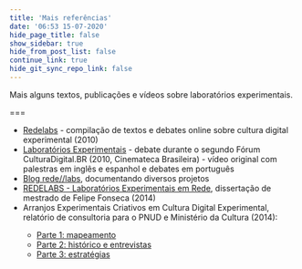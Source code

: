 ```yaml
---
title: 'Mais referências'
date: '06:53 15-07-2020'
hide_page_title: false
show_sidebar: true
hide_from_post_list: false
continue_link: true
hide_git_sync_repo_link: false
---
```


Mais alguns textos, publicações e vídeos sobre laboratórios experimentais.

===


<ul>
    <li><a href="https://archive.org/details/redelabs/">Redelabs</a> - compilação de textos e debates online sobre cultura digital experimental (2010)<br></li>
    <li><a href="https://archive.org/details/2010-CDBR-LabExp">Laboratórios Experimentais</a> - debate durante o segundo Fórum CulturaDigital.BR (2010, Cinemateca Brasileira) - vídeo original com palestras em inglês e espanhol e debates em português</li>
    <li><a href="https://redelabs-org.github.io">Blog rede//labs</a>, documentando diversos projetos<br></li>
    <li><a href="https://midiatatica.desarquivo.org/2014-2017/redelabs-laboratorios-experimentais-em-rede/">REDELABS - Laboratórios Experimentais em Rede</a>, dissertação de mestrado de Felipe Fonseca (2014)</li>
    <li>Arranjos Experimentais Criativos em Cultura Digital Experimental, relatório de consultoria para o PNUD e Ministério da Cultura (2014):</li>
    <ul>
        <li><a href="https://www.academia.edu/8532302/Arranjos_Experimentais_Criativos_em_Cultura_Digital_-_Parte_1">Parte 1: mapeamento</a></li>
        <li><a href="https://www.academia.edu/8532331/Arranjos_Experimentais_Criativos_em_Cultura_Digital_-_Parte_2">Parte 2: histórico e entrevistas</a></li>
        <li><a href="https://www.academia.edu/15173403/Arranjos_Experimentais_Criativos_em_Cultura_Digital_III_Estrat%C3%A9gias">Parte 3: estratégias</a></li>
    </ul>
</ul>
<p><br></p>